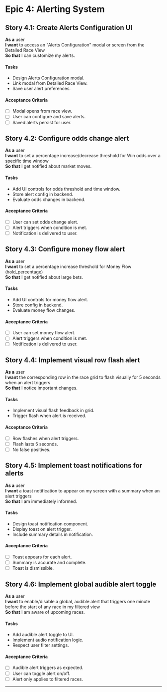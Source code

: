 # Epic 4: Alerting System

## Story 4.1: Create Alerts Configuration UI

**As a** user  
**I want** to access an "Alerts Configuration" modal or screen from the Detailed Race View  
**So that** I can customize my alerts.

#### Tasks
- Design Alerts Configuration modal.
- Link modal from Detailed Race View.
- Save user alert preferences.

#### Acceptance Criteria
- [ ] Modal opens from race view.
- [ ] User can configure and save alerts.
- [ ] Saved alerts persist for user.

## Story 4.2: Configure odds change alert

**As a** user  
**I want** to set a percentage increase/decrease threshold for Win odds over a specific time window  
**So that** I get notified about market moves.

#### Tasks
- Add UI controls for odds threshold and time window.
- Store alert config in backend.
- Evaluate odds changes in backend.

#### Acceptance Criteria
- [ ] User can set odds change alert.
- [ ] Alert triggers when condition is met.
- [ ] Notification is delivered to user.

## Story 4.3: Configure money flow alert

**As a** user  
**I want** to set a percentage increase threshold for Money Flow (hold_percentage)  
**So that** I get notified about large bets.

#### Tasks
- Add UI controls for money flow alert.
- Store config in backend.
- Evaluate money flow changes.

#### Acceptance Criteria
- [ ] User can set money flow alert.
- [ ] Alert triggers when condition is met.
- [ ] Notification is delivered to user.

## Story 4.4: Implement visual row flash alert

**As a** user  
**I want** the corresponding row in the race grid to flash visually for 5 seconds when an alert triggers  
**So that** I notice important changes.

#### Tasks
- Implement visual flash feedback in grid.
- Trigger flash when alert is received.

#### Acceptance Criteria
- [ ] Row flashes when alert triggers.
- [ ] Flash lasts 5 seconds.
- [ ] No false positives.

## Story 4.5: Implement toast notifications for alerts

**As a** user  
**I want** a toast notification to appear on my screen with a summary when an alert triggers  
**So that** I am immediately informed.

#### Tasks
- Design toast notification component.
- Display toast on alert trigger.
- Include summary details in notification.

#### Acceptance Criteria
- [ ] Toast appears for each alert.
- [ ] Summary is accurate and complete.
- [ ] Toast is dismissible.

## Story 4.6: Implement global audible alert toggle

**As a** user  
**I want** to enable/disable a global, audible alert that triggers one minute before the start of any race in my filtered view  
**So that** I am aware of upcoming races.

#### Tasks
- Add audible alert toggle to UI.
- Implement audio notification logic.
- Respect user filter settings.

#### Acceptance Criteria
- [ ] Audible alert triggers as expected.
- [ ] User can toggle alert on/off.
- [ ] Alert only applies to filtered races.

---
